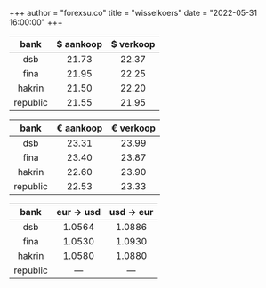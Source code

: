 +++
author = "forexsu.co"
title = "wisselkoers"
date = "2022-05-31 16:00:00"
+++

bank|$ aankoop|$ verkoop
:-----:|:-----:|:-----:
dsb  |21.73|22.37
fina  |21.95|22.25
hakrin  |21.50|22.20
republic  |21.55|21.95

bank|€ aankoop|€ verkoop
:-----:|:-----:|:-----:
dsb  |23.31|23.99
fina  |23.40|23.87
hakrin  |22.60|23.90
republic  |22.53|23.33

bank|eur → usd|usd → eur
:-----:|:-----:|:-----:
dsb  |1.0564|1.0886
fina  |1.0530|1.0930
hakrin  |1.0580|1.0880
republic  |—|—
